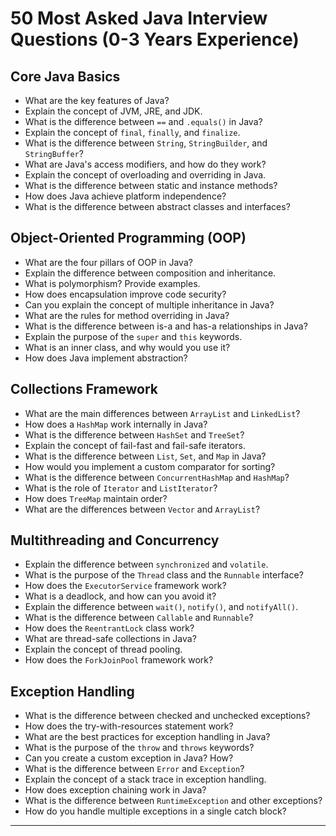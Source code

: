 # 50 Most Asked Java Interview Questions (0-3 Years Experience)

## Core Java Basics
- What are the key features of Java?
- Explain the concept of JVM, JRE, and JDK.
- What is the difference between `==` and `.equals()` in Java?
- Explain the concept of `final`, `finally`, and `finalize`.
- What is the difference between `String`, `StringBuilder`, and `StringBuffer`?
- What are Java's access modifiers, and how do they work?
- Explain the concept of overloading and overriding in Java.
- What is the difference between static and instance methods?
- How does Java achieve platform independence?
- What is the difference between abstract classes and interfaces?

## Object-Oriented Programming (OOP)
- What are the four pillars of OOP in Java?
- Explain the difference between composition and inheritance.
- What is polymorphism? Provide examples.
- How does encapsulation improve code security?
- Can you explain the concept of multiple inheritance in Java?
- What are the rules for method overriding in Java?
- What is the difference between is-a and has-a relationships in Java?
- Explain the purpose of the `super` and `this` keywords.
- What is an inner class, and why would you use it?
- How does Java implement abstraction?

## Collections Framework
- What are the main differences between `ArrayList` and `LinkedList`?
- How does a `HashMap` work internally in Java?
- What is the difference between `HashSet` and `TreeSet`?
- Explain the concept of fail-fast and fail-safe iterators.
- What is the difference between `List`, `Set`, and `Map` in Java?
- How would you implement a custom comparator for sorting?
- What is the difference between `ConcurrentHashMap` and `HashMap`?
- What is the role of `Iterator` and `ListIterator`?
- How does `TreeMap` maintain order?
- What are the differences between `Vector` and `ArrayList`?

## Multithreading and Concurrency
- Explain the difference between `synchronized` and `volatile`.
- What is the purpose of the `Thread` class and the `Runnable` interface?
- How does the `ExecutorService` framework work?
- What is a deadlock, and how can you avoid it?
- Explain the difference between `wait()`, `notify()`, and `notifyAll()`.
- What is the difference between `Callable` and `Runnable`?
- How does the `ReentrantLock` class work?
- What are thread-safe collections in Java?
- Explain the concept of thread pooling.
- How does the `ForkJoinPool` framework work?

## Exception Handling
- What is the difference between checked and unchecked exceptions?
- How does the try-with-resources statement work?
- What are the best practices for exception handling in Java?
- What is the purpose of the `throw` and `throws` keywords?
- Can you create a custom exception in Java? How?
- What is the difference between `Error` and `Exception`?
- Explain the concept of a stack trace in exception handling.
- How does exception chaining work in Java?
- What is the difference between `RuntimeException` and other exceptions?
- How do you handle multiple exceptions in a single catch block?

---